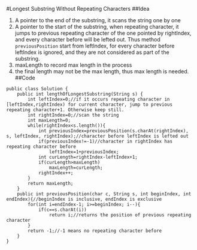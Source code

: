 #Longest Substring Without Repeating Characters
##Idea
1. A pointer to the end of the substring, it scans the string one by one
2. A pointer to the start of the substring, when repeating character, it jumps to previous repeating character of the one pointed by rightIndex, and every character before will be lefted out. Thus method `previousPosition` start from leftIndex, for every character before leftIndex is ignored, and they are not considered as part of the substring.
3. maxLength to record max length in the process
4. the final length may not be the max length, thus max length is needed.
##Code
```
public class Solution {
    public int lengthOfLongestSubstring(String s) {
        int leftIndex=0;//if it occurs repeating character in [leftIndex,rightIndex) for current character, jump to previous repeating character+1. Otherwise keep still.
        int rightIndex=0;//scan the string
        int maxLength=0;
        while(rightIndex<s.length()){
            int previousIndex=previousPosition(s.charAt(rightIndex), s, leftIndex, rightIndex);//character before leftIndex is lefted out
            if(previousIndex!=-1)//character in rightIndex has repeating character before
                leftIndex=1+previousIndex;
            int curLength=rightIndex-leftIndex+1;
            if(curLength>maxLength)
                maxLength=curLength;
            rightIndex++;
        }
        return maxLength;
    }
    public int previousPosition(char c, String s, int beginIndex, int endIndex){//beginIndex is inclusive, endIndex is exclusive
        for(int i=endIndex-1; i>=beginIndex; i--){
            if(c==s.charAt(i))
                return i;//returns the position of previous repeating character
        }
        return -1;//-1 means no repeating character before
    }
}
```